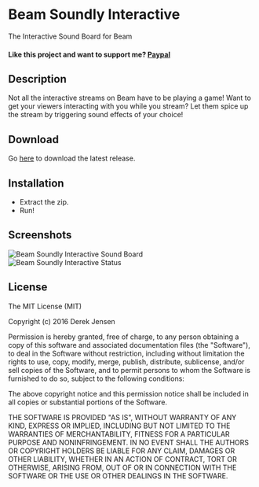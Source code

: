 # Beam Soundly Interactive
The Interactive Sound Board for Beam
#### Like this project and want to support me? [Paypal](https://www.paypal.com/cgi-bin/webscr?cmd=_s-xclick&hosted_button_id=6DFKBUF4QQU9C)

## Description
Not all the interactive streams on Beam have to be playing a game!
Want to get your viewers interacting with you while you stream?
Let them spice up the stream by triggering sound effects of your choice!

## Download
Go [here](https://github.com/Leviathan5/BeamSoundlyInteractive/releases) to download the latest release.

## Installation
* Extract the zip.
* Run!

## Screenshots
![Beam Soundly Interactive Sound Board](http://i.imgur.com/HOTeKFw.png)
![Beam Soundly Interactive Status](http://i.imgur.com/XZF8OhF.png)

## License
The MIT License (MIT)

Copyright (c) 2016 Derek Jensen

Permission is hereby granted, free of charge, to any person obtaining a copy
of this software and associated documentation files (the "Software"), to deal
in the Software without restriction, including without limitation the rights
to use, copy, modify, merge, publish, distribute, sublicense, and/or sell
copies of the Software, and to permit persons to whom the Software is
furnished to do so, subject to the following conditions:

The above copyright notice and this permission notice shall be included in all
copies or substantial portions of the Software.

THE SOFTWARE IS PROVIDED "AS IS", WITHOUT WARRANTY OF ANY KIND, EXPRESS OR
IMPLIED, INCLUDING BUT NOT LIMITED TO THE WARRANTIES OF MERCHANTABILITY,
FITNESS FOR A PARTICULAR PURPOSE AND NONINFRINGEMENT. IN NO EVENT SHALL THE
AUTHORS OR COPYRIGHT HOLDERS BE LIABLE FOR ANY CLAIM, DAMAGES OR OTHER
LIABILITY, WHETHER IN AN ACTION OF CONTRACT, TORT OR OTHERWISE, ARISING FROM,
OUT OF OR IN CONNECTION WITH THE SOFTWARE OR THE USE OR OTHER DEALINGS IN THE
SOFTWARE.
